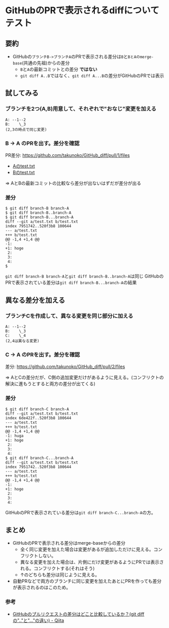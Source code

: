 # GitHubのPRで表示されるdiffについてテスト

## 要約
- GitHubの`ブランチB->ブランチA`のPRで表示される差分は`B`と`BとAのmerge-base`(共通の先祖)からの差分
  - `B`と`A`の最新コミットとの差分 **ではない**
  - `git diff A..B`ではなく、`git diff A...B`の差分がGitHubのPRでは表示

## 試してみる
### ブランチを2つ(A,B)用意して、それぞれで"おなじ"変更を加える
```
A: --1--2
B:    \_3
(2,3の時点で同じ変更)
```

### B -> A のPRを出す。差分を確認
PR差分: https://github.com/takunoko/GitHub_diff/pull/1/files
- [Aのtest.txt](https://github.com/takunoko/GitHub_diff/blob/branch-B/test.txt)
- [Bのtest.txt](https://github.com/takunoko/GitHub_diff/blob/branch-A/test.txt)

=> AとBの最新コミットの比較なら差分が出ないはずだが差分が出る

### 差分
```
$ git diff branch-B branch-A
$ git diff branch-B..branch-A
$ git diff branch-B...branch-A
diff --git a/test.txt b/test.txt
index 7951742..520f3b8 100644
--- a/test.txt
+++ b/test.txt
@@ -1,4 +1,4 @@
-1:
+1: hoge
 2:
 3:
 4:
$
```
`git diff branch-B branch-A`と`git diff branch-B..branch-A`は同じ
GitHubのPRで表示されている差分は`git diff branch-B...branch-A`の結果

## 異なる差分を加える
### ブランチCを作成して、異なる変更を同じ部分に加える
```
A: --1--2
B:    \_3
C:    \_4
(2,4は異なる変更)
```

### C -> A のPRを出す。差分を確認
差分: https://github.com/takunoko/GitHub_diff/pull/2/files

=> AとCの差分だが、C側の追加変更だけがあるように見える。(コンフリクトの解決に進もうとすると両方の差分が出てくる)

### 差分
```
$ git diff branch-C branch-A
diff --git a/test.txt b/test.txt
index 6de422f..520f3b8 100644
--- a/test.txt
+++ b/test.txt
@@ -1,4 +1,4 @@
-1: huga
+1: hoge
 2:
 3:
 4:
$ git diff branch-C...branch-A
diff --git a/test.txt b/test.txt
index 7951742..520f3b8 100644
--- a/test.txt
+++ b/test.txt
@@ -1,4 +1,4 @@
-1:
+1: hoge
 2:
 3:
 4:
```
GitHubのPRで表示されている差分は`git diff branch-C...branch-A`の方。

## まとめ
- GitHubのPRで表示される差分はmerge-baseからの差分
  - 全く同じ変更を加えた場合は変更があるが追加しただけに見える。コンフリクトしない。
  - 異なる変更を加えた場合は、片側にだけ変更があるようにPRでは表示される。コンフリクトする(それはそう)
  - ↑のどちらも差分は同じように見える。
- 自動PRなどで両方のブランチに同じ変更を加えたあとにPRを作っても差分が表示されるのはこのため。

### 参考
- [GitHubのプルリクエストの差分はどこと比較しているか？(git diffの&quot;..&quot;と&quot;...&quot;の違い) - Qiita](https://qiita.com/m-yamazaki/items/e57e357116e95ae370dc)
